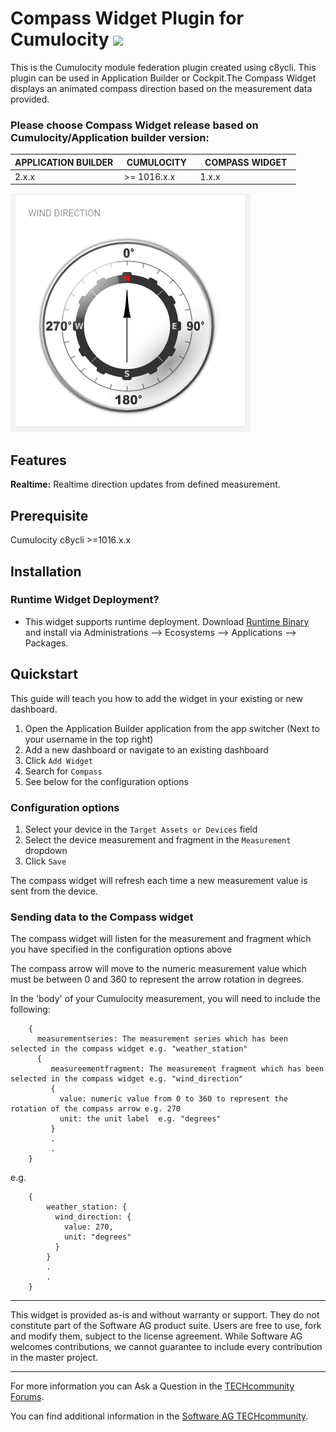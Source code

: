 # Compass Widget Plugin for Cumulocity [<img width="35" src="https://user-images.githubusercontent.com/32765455/211497905-561e9197-18b9-43d5-a023-071d3635f4eb.png"/>](https://github.com/SoftwareAG/cumulocity-compass-widget-plugin/releases/download/1.0.0/sag-ps-pkg-compass-widget-1.0.0.zip)


This is the Cumulocity module federation plugin created using c8ycli. This plugin can be used in Application Builder or Cockpit.The Compass Widget displays an animated compass direction based on the measurement data provided.

### Please choose Compass Widget release based on Cumulocity/Application builder version:

|APPLICATION BUILDER&nbsp;  | &nbsp;CUMULOCITY &nbsp; |&nbsp; COMPASS WIDGET &nbsp;  |
|-------------------- |------------ |------------------|
| 2.x.x               | >= 1016.x.x |	1.x.x          |


![compass](images/compass.png)


## Features

**Realtime:** Realtime direction updates from defined measurement.

## Prerequisite

   Cumulocity c8ycli >=1016.x.x


## Installation

### Runtime Widget Deployment?

* This widget supports runtime deployment. Download [Runtime Binary](https://github.com/SoftwareAG/cumulocity-compass-widget-plugin/releases/download/1.0.0/sag-ps-pkg-compass-widget-1.0.0.zip) and install via Administrations --> Ecosystems --> Applications --> Packages.


## Quickstart
This guide will teach you how to add the widget in your existing or new dashboard.

1. Open the Application Builder application from the app switcher (Next to your username in the top right)
2. Add a new dashboard or navigate to an existing dashboard
3. Click `Add Widget`
4. Search for `Compass`
5. See below for the configuration options

### Configuration options

1. Select your device in the `Target Assets or Devices` field
2. Select the device measurement and fragment in the `Measurement` dropdown
3. Click `Save`

The compass widget will refresh each time a new measurement value is sent from the device.

### Sending data to the Compass widget
The compass widget will listen for the measurement and fragment which you have specified in the configuration options above

The compass arrow will move to the numeric measurement value which must be between 0 and 360 to represent the arrow rotation in degrees.

In the 'body' of your Cumulocity measurement, you will need to include the following: 
	
	    {  
	      measurementseries: The measurement series which has been selected in the compass widget e.g. "weather_station" 
          {
             measureementfragment: The measurement fragment which has been selected in the compass widget e.g. "wind_direction"  
	         {
	           value: numeric value from 0 to 360 to represent the rotation of the compass arrow e.g. 270
	           unit: the unit label  e.g. "degrees"
             }
	         .
	         .
	    }

   e.g. 

	    {
	        weather_station: { 
	          wind_direction: {
	            value: 270,
	            unit: "degrees"
	          }
	        }  
	        .
	        .
	    }
	    

------------------------------

This widget is provided as-is and without warranty or support. They do not constitute part of the Software AG product suite. Users are free to use, fork and modify them, subject to the license agreement. While Software AG welcomes contributions, we cannot guarantee to include every contribution in the master project.
_____________________
For more information you can Ask a Question in the [TECHcommunity Forums](https://tech.forums.softwareag.com/tags/c/forum/1/Cumulocity-IoT).

You can find additional information in the [Software AG TECHcommunity](https://tech.forums.softwareag.com/tag/Cumulocity-IoT).









